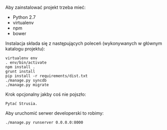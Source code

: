 Aby zainstalować projekt trzeba mieć:

* Python 2.7
* virtualenv
* npm
* bower

Instalacja składa się z następujących poleceń (wykonywanych w głównym katalogu projektu):

    virtualenv env
    . env/bin/activate
    npm install .
    grunt install
    pip install -r requirements/dist.txt
    ./manage.py syncdb
    ./manage.py migrate

Krok opcjonalny jakby coś nie pojszło:

    Pytać Strusia.

Aby uruchomić serwer developerski to robimy:

    ./manage.py runserver 0.0.0.0:8000